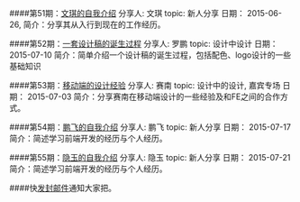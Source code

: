 ####第51期：[文琪的自我介绍](https://github.com/bizfe/ShareTime/blob/master/ppt/20150626-%E6%96%B0%E4%BA%BA%E4%BB%8B%E7%BB%8D-%E6%96%87%E7%A5%BA.zip)
    分享人: 文琪
    topic: 新人分享
    日期： 2015-06-26,
    简介：分享其从入行到现在的工作经历。
    
####第52期：[一套设计稿的诞生过程](https://github.com/bizfe/ShareTime/blob/master/ppt/20150703-%E4%B8%80%E5%A5%97%E8%AE%BE%E8%AE%A1%E7%A8%BF%E7%9A%84%E8%AF%9E%E7%94%9F%E8%BF%87%E7%A8%8B-%E7%BD%97%E9%B9%8F.key)
    分享人: 罗鹏
    topic: 设计中设计
    日期： 2015-07-10
    简介：简单介绍一个设计稿的诞生过程，包括配色、logo设计的一些基础知识
    
####第53期：[移动端的设计经验](https://github.com/bizfe/ShareTime/blob/master/ppt/20150710-%E7%A7%BB%E5%8A%A8%E7%AB%AF%E7%9A%84%E8%AE%BE%E8%AE%A1%E7%BB%8F%E9%AA%8C-%E8%B5%9B%E5%8D%97.key)
    分享人: 赛南
    topic: 设计中的设计, 嘉宾专场
    日期： 2015-07-03
    简介：分享赛南在移动端设计的一些经验及和FE之间的合作方式。

####第54期：[鹏飞的自我介绍]()
    分享人: 鹏飞
    topic: 新人分享
    日期： 2015-07-17
    简介：简述学习前端开发的经历与个人经历。
    
####第55期：[隐玉的自我介绍](http://bizfe.meilishuo.com/agg?name=slides&doc=slides/freshman-yinyu)
    分享人: 隐玉
    topic: 新人分享
    日期： 2015-07-21
    简介：简述学习前端开发的经历与个人经历。


####快[发封邮件]()通知大家把。
